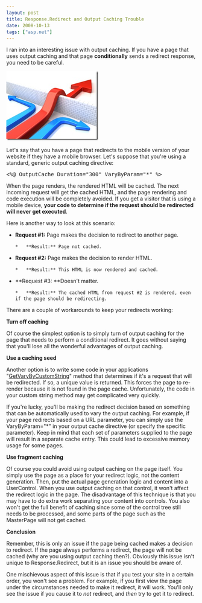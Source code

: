 ```yaml
---
layout: post
title: Response.Redirect and Output Caching Trouble
date: 2008-10-13
tags: ["asp.net"]
---
```


I ran into an interesting issue with output caching. If you have a page that uses output caching and that page **conditionally** sends a redirect response, you need to be careful.

![Redirect](redirect.jpg)

Let's say that you have a page that redirects to the mobile version of your website if they have a mobile browser. Let's suppose that you're using a standard, generic output caching directive:
  <div class="wlWriterSmartContent" id="scid:812469c5-0cb0-4c63-8c15-c81123a09de7:c62620a2-51e6-4a82-a112-72d2908d3912" style="padding-right: 0px; display: inline; padding-left: 0px; float: none; padding-bottom: 0px; margin: 0px; padding-top: 0px"><pre name="code" class="xml">&lt;%@ OutputCache Duration="300" VaryByParam="*" %&gt;</pre></div>

When the page renders, the rendered HTML will be cached. The next incoming request will get the cached HTML, and the page rendering and code execution will be completely avoided. If you get a visitor that is using a mobile device, **your code to determine if the request should be redirected will never get executed**.

Here is another way to look at this scenario:

*   **Request #1:** Page makes the decision to redirect to another page.

        *   **Result:** Page not cached.
*   **Request #2:** Page makes the decision to render HTML.

        *   **Result:** This HTML is now rendered and cached.
*   **Request #3: **Doesn't matter.

        *   **Result:** The cached HTML from request #2 is rendered, even if the page should be redirecting.

There are a couple of workarounds to keep your redirects working:

**Turn off caching**

Of course the simplest option is to simply turn of output caching for the page that needs to perform a conditional redirect. It goes without saying that you'll lose all the wonderful advantages of output caching.

**Use a caching seed**

Another option is to write some code in your applications &quot;[GetVaryByCustomString](http://msdn.microsoft.com/en-us/library/system.web.httpapplication.getvarybycustomstring.aspx)&quot; method that determines if it's a request that will be redirected. If so, a unique value is returned. This forces the page to re-render because it is not found in the page cache. Unfortunately, the code in your custom string method may get complicated very quickly.

If you're lucky, you'll be making the redirect decision based on something that can be automatically used to vary the output caching. For example, if your page redirects based on a URL parameter, you can simply use the VaryByParam=&quot;*&quot; in your output cache directive (or specify the specific parameter). Keep in mind that each set of parameters supplied to the page will result in a separate cache entry. This could lead to excessive memory usage for some pages.

**Use fragment caching**

Of course you could avoid using output caching on the page itself. You simply use the page as a place for your redirect logic, not the content generation. Then, put the actual page generation logic and content into a UserControl. When you use output caching on that control, it won't affect the redirect logic in the page. The disadvantage of this technique is that you may have to do extra work separating your content into controls. You also won't get the full benefit of caching since some of the control tree still needs to be processed, and some parts of the page such as the MasterPage will not get cached.

**Conclusion**

Remember, this is only an issue if the page being cached makes a decision to redirect. If the page always performs a redirect, the page will not be cached (why are you using output caching then?). Obviously this issue isn't unique to Response.Redirect, but it is an issue you should be aware of.

One mischievous aspect of this issue is that if you test your site in a certain order, you won't see a problem. For example, if you first view the page under the circumstances needed to make it redirect, it will work. You'll only see the issue if you cause it to _not_ redirect, and _then_ try to get it to redirect.